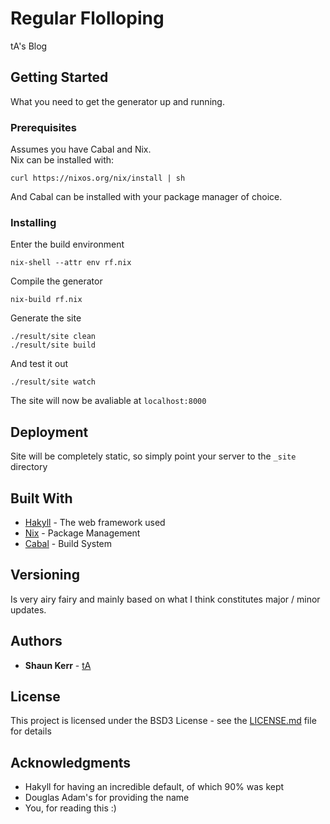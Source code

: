 # Regular Flolloping

tA's Blog

## Getting Started

What you need to get the generator up and running.

### Prerequisites

Assumes you have Cabal and Nix.  
Nix can be installed with:  
```
curl https://nixos.org/nix/install | sh
```  
And Cabal can be installed with your package manager of choice.

### Installing

Enter the build environment

```
nix-shell --attr env rf.nix
```

Compile the generator

```
nix-build rf.nix
```  

Generate the site

```
./result/site clean
./result/site build
```

And test it out

```
./result/site watch
```

The site will now be avaliable at `localhost:8000`

## Deployment

Site will be completely static, so simply point your server to the `_site` directory

## Built With

* [Hakyll](https://jaspervdj.be) - The web framework used
* [Nix](https://nixos.org) - Package Management
* [Cabal](https://cabal.readthedocs.io) - Build System

## Versioning

Is very airy fairy and mainly based on what I think constitutes major / minor updates.

## Authors

* **Shaun Kerr** - [tA](https://github.com/techieAgnostic)

## License

This project is licensed under the BSD3 License - see the [LICENSE.md](LICENSE.md) file for details

## Acknowledgments

* Hakyll for having an incredible default, of which 90% was kept
* Douglas Adam's for providing the name
* You, for reading this :)
